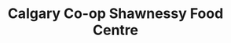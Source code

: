 ---
title: "Calgary Co-op Shawnessy Food Centre"
url: /calgary/calgary-co-op-shawnessy-food-centre/
shop: supermarket
---